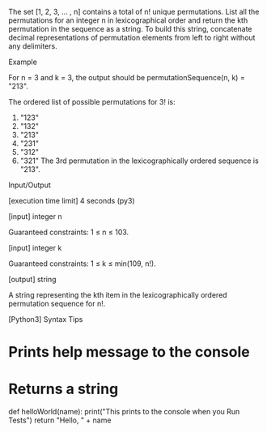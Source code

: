 The set [1, 2, 3, ... , n] contains a total of n! unique permutations. List all the permutations for an integer n in lexicographical order and return the kth permutation in the sequence as a string. To build this string, concatenate decimal representations of permutation elements from left to right without any delimiters.

Example

For n = 3 and k = 3, the output should be
permutationSequence(n, k) = "213".

The ordered list of possible permutations for 3! is:

  1) "123"
  2) "132"
  3) "213"
  4) "231"
  5) "312"
  6) "321"
The 3rd permutation in the lexicographically ordered sequence is "213".

Input/Output

[execution time limit] 4 seconds (py3)

[input] integer n

Guaranteed constraints:
1 ≤ n ≤ 103.

[input] integer k

Guaranteed constraints:
1 ≤ k ≤ min(109, n!).

[output] string

A string representing the kth item in the lexicographically ordered permutation sequence for n!.

[Python3] Syntax Tips

# Prints help message to the console
# Returns a string
def helloWorld(name):
    print("This prints to the console when you Run Tests")
    return "Hello, " + name
